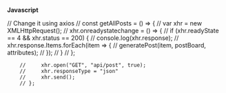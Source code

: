 **Javascript**

// Change it using axios
        // const getAllPosts = () => {
        //     var xhr = new XMLHttpRequest();
        //     xhr.onreadystatechange = () => {
        //         if (xhr.readyState == 4 && xhr.status == 200) {
        //             console.log(xhr.response);
        //             xhr.response.Items.forEach(item => {
        //                 generatePost(item, postBoard, attributes);
        //             });
        //         }
        //     };

        //     xhr.open("GET", "api/post", true);
        //     xhr.responseType = "json"
        //     xhr.send();
        // };
        
